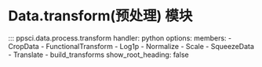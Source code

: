 # Data.transform(预处理) 模块

::: ppsci.data.process.transform
    handler: python
    options:
      members:
        - CropData
        - FunctionalTransform
        - Log1p
        - Normalize
        - Scale
        - SqueezeData
        - Translate
        - build_transforms
      show_root_heading: false

